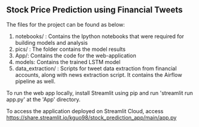 
## Stock Price Prediction using Financial Tweets

The files for the project can be found as below: 

1. notebooks/ : Contains the Ipython notebooks that were required for building models and analysis
2. pics/ : The folder contains the model results
3. App/: Contains the code for the web-application
4. models: Contains the trained LSTM model
5. data_extraction/ : Scripts for tweet data extraction from financial accounts, along with news extraction script. It contains the Airflow pipeline as well.

To run the web app locally, install Streamlit using pip and run 'streamlit run app.py' at the 'App' directory.

To access the application deployed on Streamlit Cloud, access https://share.streamlit.io/kguo98/stock_prediction_app/main/app.py